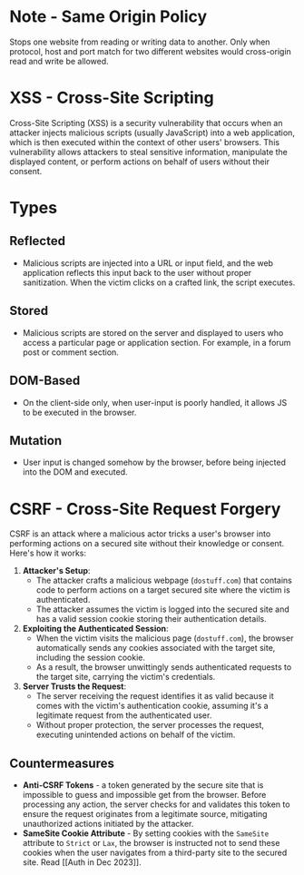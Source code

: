 # Note - Same Origin Policy
Stops one website from reading or writing data to another. Only when protocol, host and port match for two different websites would cross-origin read and write be allowed.
# XSS - Cross-Site Scripting
Cross-Site Scripting (XSS) is a security vulnerability that occurs when an attacker injects malicious scripts (usually JavaScript) into a web application, which is then executed within the context of other users' browsers. This vulnerability allows attackers to steal sensitive information, manipulate the displayed content, or perform actions on behalf of users without their consent.

# Types
## Reflected
- Malicious scripts are injected into a URL or input field, and the web application reflects this input back to the user without proper sanitization. When the victim clicks on a crafted link, the script executes.
## Stored
- Malicious scripts are stored on the server and displayed to users who access a particular page or application section. For example, in a forum post or comment section.
## DOM-Based
- On the client-side only, when user-input is poorly handled, it allows JS to be executed in the browser.
## Mutation
- User input is changed somehow by the browser, before being injected into the DOM and executed.

# CSRF - Cross-Site Request Forgery
CSRF is an attack where a malicious actor tricks a user's browser into performing actions on a secured site without their knowledge or consent. Here's how it works:
1. **Attacker's Setup**:
    - The attacker crafts a malicious webpage (`dostuff.com`) that contains code to perform actions on a target secured site where the victim is authenticated.
    - The attacker assumes the victim is logged into the secured site and has a valid session cookie storing their authentication details.
2. **Exploiting the Authenticated Session**:
    - When the victim visits the malicious page (`dostuff.com`), the browser automatically sends any cookies associated with the target site, including the session cookie.
    - As a result, the browser unwittingly sends authenticated requests to the target site, carrying the victim's credentials.
3. **Server Trusts the Request**:
    - The server receiving the request identifies it as valid because it comes with the victim's authentication cookie, assuming it's a legitimate request from the authenticated user.
    - Without proper protection, the server processes the request, executing unintended actions on behalf of the victim.

## Countermeasures
- **Anti-CSRF Tokens** - a token generated by the secure site that is impossible to guess and impossible get from the browser. Before processing any action, the server checks for and validates this token to ensure the request originates from a legitimate source, mitigating unauthorized actions initiated by the attacker.
- **SameSite Cookie Attribute** - By setting cookies with the `SameSite` attribute to `Strict` or `Lax`, the browser is instructed not to send these cookies when the user navigates from a third-party site to the secured site. Read [[Auth in Dec 2023]].